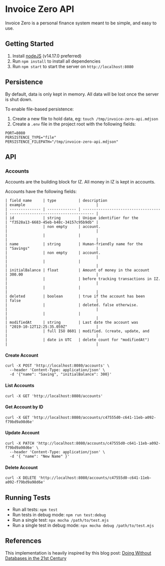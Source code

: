 # Invoice Zero API
Invoice Zero is a personal finance system meant to be simple, and easy to use.

## Getting Started
1. Install [nodeJS](https://nodejs.org/) (v14.17.0 preferred)
2. Run `npm install` to install all dependencies
3. Run `npm start` to start the server on `http://localhost:8080`

## Persistence
By default, data is only kept in memory. All data will be lost once the server is shut down.

To enable file-based persistence:
1. Create a new file to hold data, eg: `touch /tmp/invoice-zero-api.mdjson`
2. Create a `.env` file in the project root with the following fields:
```
PORT=8080
PERSISTENCE_TYPE="file"
PERSISTENCE_FILEPATH="/tmp/invoice-zero-api.mdjson"
```


## API

### Accounts

Accounts are the building block for IZ. All money in IZ is kept in accounts.

Accounts have the following fields:

```
| field name     | type          | description                         | example                                |
| -------------- | ------------- | ----------------------------------- | -------------------------------------- |
| id             | string        | Unique identifier for the           | "f3528a13-6683-45eb-b48c-34157c95b9db" |
|                | non empty     | account.                            |                                        |
|                |               |                                     |                                        |
| name           | string        | Human-friendly name for the         | "Savings"                              |
|                | non empty     | account.                            |                                        |
|                |               |                                     |                                        |
| initialBalance | float         | Amount of money in the account      | 300.00                                 |
|                |               | before tracking transactions in IZ. |                                        |
|                |               |                                     |                                        |
| deleted        | boolean       | true if the account has been        | false                                  |
|                |               | deleted. false otherwise.           |                                        |
|                |               |                                     |                                        |
| modifiedAt     | string        | Last date the account was           | "2019-10-12T12:25:35.059Z"             |
|                | full ISO 8601 | modified. (create, update, and      |                                        |
|                | date in UTC   | delete count for "modifiedAt")      |                                        |
```

#### Create Account
```
curl -X POST 'http://localhost:8080/accounts' \
  --header 'Content-Type: application/json' \
  -d '{"name": "Saving", "initialBalance": 300}'
```

#### List Accounts
```
curl -X GET 'http://localhost:8080/accounts'
```

#### Get Account by ID
```
curl -X GET 'http://localhost:8080/accounts/c47555d0-c641-11eb-a092-f79bd9a98d6e'
```

#### Update Account
```
curl -X PATCH 'http://localhost:8080/accounts/c47555d0-c641-11eb-a092-f79bd9a98d6e' \
  --header 'Content-Type: application/json' \
  -d '{ "name": "New Name" }'
```

#### Delete Account
```
curl -X DELETE 'http://localhost:8080/accounts/c47555d0-c641-11eb-a092-f79bd9a98d6e'
```

## Running Tests
- Run all tests: `npm test`
- Run tests in debug mode: `npm run test:debug`
- Run a single test: `npx mocha /path/to/test.mjs`
- Run a single test in debug mode: `npx mocha debug /path/to/test.mjs`

## References
This implementation is heavily inspired by this blog post:
[Doing Without Databases in the 21st Century](https://codeburst.io/doing-without-databases-in-the-21st-century-6e25cf495373)


